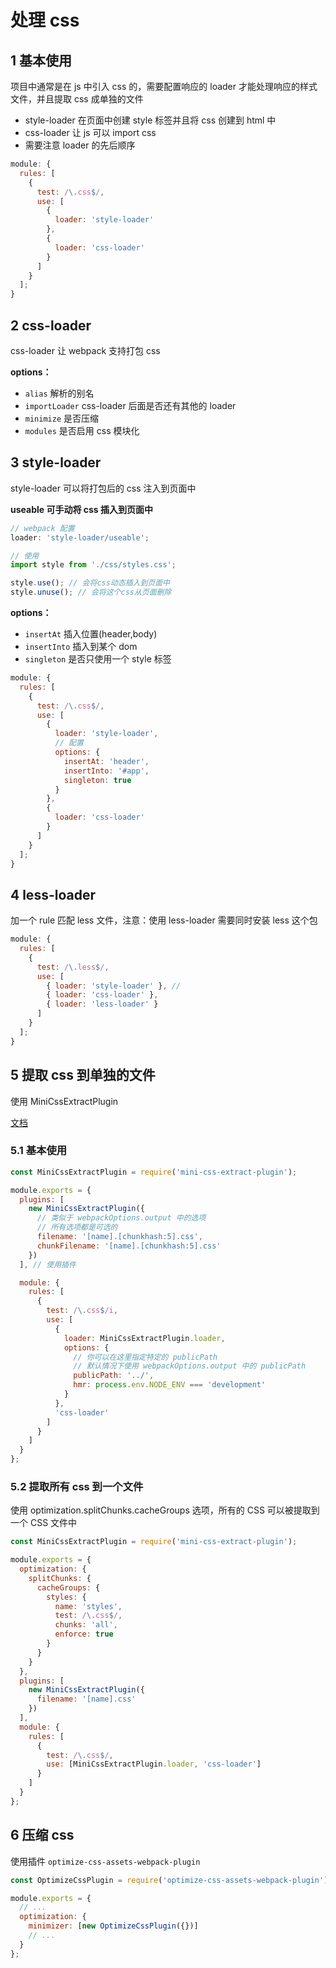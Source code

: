 # 处理 css

## 1 基本使用

项目中通常是在 js 中引入 css 的，需要配置响应的 loader 才能处理响应的样式文件，并且提取 css 成单独的文件

- style-loader 在页面中创建 style 标签并且将 css 创建到 html 中
- css-loader 让 js 可以 import css
- 需要注意 loader 的先后顺序

```javascript
module: {
  rules: [
    {
      test: /\.css$/,
      use: [
        {
          loader: 'style-loader'
        },
        {
          loader: 'css-loader'
        }
      ]
    }
  ];
}
```

## 2 css-loader

css-loader 让 webpack 支持打包 css

**options：**

- `alias` 解析的别名
- `importLoader` css-loader 后面是否还有其他的 loader
- `minimize` 是否压缩
- `modules` 是否启用 css 模块化

## 3 style-loader

style-loader 可以将打包后的 css 注入到页面中

**useable 可手动将 css 插入到页面中**

```javascript
// webpack 配置
loader: 'style-loader/useable';

// 使用
import style from './css/styles.css';

style.use(); // 会将css动态插入到页面中
style.unuse(); // 会将这个css从页面删除
```

**options：**

- `insertAt` 插入位置(header,body)
- `insertInto` 插入到某个 dom
- `singleton` 是否只使用一个 style 标签

```javascript
module: {
  rules: [
    {
      test: /\.css$/,
      use: [
        {
          loader: 'style-loader',
          // 配置
          options: {
            insertAt: 'header',
            insertInto: '#app',
            singleton: true
          }
        },
        {
          loader: 'css-loader'
        }
      ]
    }
  ];
}
```

## 4 less-loader

加一个 rule 匹配 less 文件，注意：使用 less-loader 需要同时安装 less 这个包

```javascript
module: {
  rules: [
    {
      test: /\.less$/,
      use: [
        { loader: 'style-loader' }, //
        { loader: 'css-loader' },
        { loader: 'less-loader' }
      ]
    }
  ];
}
```

## 5 提取 css 到单独的文件

使用 MiniCssExtractPlugin

[文档](https://webpack.docschina.org/plugins/mini-css-extract-plugin/)

### 5.1 基本使用

```javascript
const MiniCssExtractPlugin = require('mini-css-extract-plugin');

module.exports = {
  plugins: [
    new MiniCssExtractPlugin({
      // 类似于 webpackOptions.output 中的选项
      // 所有选项都是可选的
      filename: '[name].[chunkhash:5].css',
      chunkFilename: '[name].[chunkhash:5].css'
    })
  ], // 使用插件

  module: {
    rules: [
      {
        test: /\.css$/i,
        use: [
          {
            loader: MiniCssExtractPlugin.loader,
            options: {
              // 你可以在这里指定特定的 publicPath
              // 默认情况下使用 webpackOptions.output 中的 publicPath
              publicPath: '../',
              hmr: process.env.NODE_ENV === 'development'
            }
          },
          'css-loader'
        ]
      }
    ]
  }
};
```

### 5.2 提取所有 css 到一个文件

使用 optimization.splitChunks.cacheGroups 选项，所有的 CSS 可以被提取到一个 CSS 文件中

```javascript
const MiniCssExtractPlugin = require('mini-css-extract-plugin');

module.exports = {
  optimization: {
    splitChunks: {
      cacheGroups: {
        styles: {
          name: 'styles',
          test: /\.css$/,
          chunks: 'all',
          enforce: true
        }
      }
    }
  },
  plugins: [
    new MiniCssExtractPlugin({
      filename: '[name].css'
    })
  ],
  module: {
    rules: [
      {
        test: /\.css$/,
        use: [MiniCssExtractPlugin.loader, 'css-loader']
      }
    ]
  }
};
```

## 6 压缩 css

使用插件 `optimize-css-assets-webpack-plugin`

```javascript
const OptimizeCssPlugin = require('optimize-css-assets-webpack-plugin');

module.exports = {
  // ...
  optimization: {
    minimizer: [new OptimizeCssPlugin({})]
    // ...
  }
};
```
